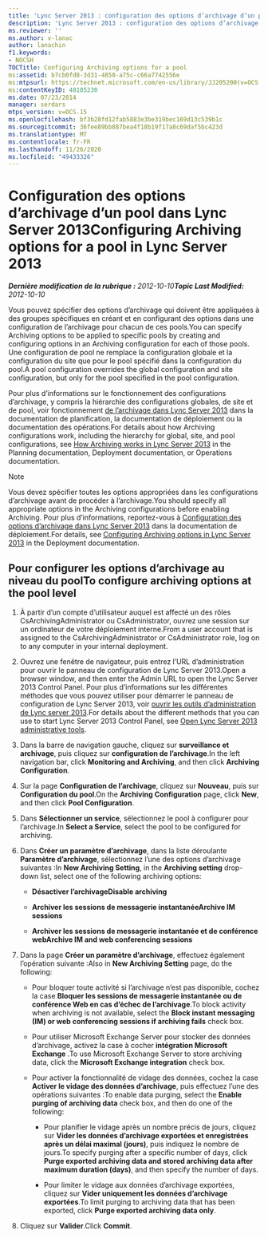 ```yaml
---
title: 'Lync Server 2013 : configuration des options d’archivage d’un pool'
description: 'Lync Server 2013 : configuration des options d’archivage d’un pool.'
ms.reviewer: ''
ms.author: v-lanac
author: lanachin
f1.keywords:
- NOCSH
TOCTitle: Configuring Archiving options for a pool
ms:assetid: b7cb0fd8-3d31-4858-a75c-c66a7742556e
ms:mtpsurl: https://technet.microsoft.com/en-us/library/JJ205200(v=OCS.15)
ms:contentKeyID: 48185230
ms.date: 07/23/2014
manager: serdars
mtps_version: v=OCS.15
ms.openlocfilehash: bf3b28fd12fab5883e3be319bec169d13c539b1c
ms.sourcegitcommit: 36fee89bb887bea4f18b19f17a8c69daf5bc423d
ms.translationtype: MT
ms.contentlocale: fr-FR
ms.lasthandoff: 11/26/2020
ms.locfileid: "49433326"
---
```

# <a name="configuring-archiving-options-for-a-pool-in-lync-server-2013"></a><span data-ttu-id="77cbe-103">Configuration des options d’archivage d’un pool dans Lync Server 2013</span><span class="sxs-lookup"><span data-stu-id="77cbe-103">Configuring Archiving options for a pool in Lync Server 2013</span></span>

<div data-xmlns="http://www.w3.org/1999/xhtml">

<div class="topic" data-xmlns="http://www.w3.org/1999/xhtml" data-msxsl="urn:schemas-microsoft-com:xslt" data-cs="https://msdn.microsoft.com/">

<div data-asp="https://msdn2.microsoft.com/asp">



</div>

<div id="mainSection">

<div id="mainBody"><span data-ttu-id="77cbe-104">

<span> </span></span><span class="sxs-lookup"><span data-stu-id="77cbe-104">

<span> </span></span></span>

<span data-ttu-id="77cbe-105">_**Dernière modification de la rubrique :** 2012-10-10_</span><span class="sxs-lookup"><span data-stu-id="77cbe-105">_**Topic Last Modified:** 2012-10-10_</span></span>

<span data-ttu-id="77cbe-106">Vous pouvez spécifier des options d’archivage qui doivent être appliquées à des groupes spécifiques en créant et en configurant des options dans une configuration de l’archivage pour chacun de ces pools.</span><span class="sxs-lookup"><span data-stu-id="77cbe-106">You can specify Archiving options to be applied to specific pools by creating and configuring options in an Archiving configuration for each of those pools.</span></span> <span data-ttu-id="77cbe-107">Une configuration de pool ne remplace la configuration globale et la configuration du site que pour le pool spécifié dans la configuration du pool.</span><span class="sxs-lookup"><span data-stu-id="77cbe-107">A pool configuration overrides the global configuration and site configuration, but only for the pool specified in the pool configuration.</span></span>

<span data-ttu-id="77cbe-108">Pour plus d’informations sur le fonctionnement des configurations d’archivage, y compris la hiérarchie des configurations globales, de site et de pool, voir fonctionnement [de l’archivage dans Lync Server 2013](lync-server-2013-how-archiving-works.md) dans la documentation de planification, la documentation de déploiement ou la documentation des opérations.</span><span class="sxs-lookup"><span data-stu-id="77cbe-108">For details about how Archiving configurations work, including the hierarchy for global, site, and pool configurations, see [How Archiving works in Lync Server 2013](lync-server-2013-how-archiving-works.md) in the Planning documentation, Deployment documentation, or Operations documentation.</span></span>

<div>


> [!NOTE]  
> <span data-ttu-id="77cbe-109">Vous devez spécifier toutes les options appropriées dans les configurations d’archivage avant de procéder à l’archivage.</span><span class="sxs-lookup"><span data-stu-id="77cbe-109">You should specify all appropriate options in the Archiving configurations before enabling Archiving.</span></span> <span data-ttu-id="77cbe-110">Pour plus d’informations, reportez-vous à <A href="lync-server-2013-configuring-archiving-options.md">Configuration des options d’archivage dans Lync Server 2013</A> dans la documentation de déploiement.</span><span class="sxs-lookup"><span data-stu-id="77cbe-110">For details, see <A href="lync-server-2013-configuring-archiving-options.md">Configuring Archiving options in Lync Server 2013</A> in the Deployment documentation.</span></span>



</div>

<div>

## <a name="to-configure-archiving-options-at-the-pool-level"></a><span data-ttu-id="77cbe-111">Pour configurer les options d’archivage au niveau du pool</span><span class="sxs-lookup"><span data-stu-id="77cbe-111">To configure archiving options at the pool level</span></span>

1.  <span data-ttu-id="77cbe-112">À partir d’un compte d’utilisateur auquel est affecté un des rôles CsArchivingAdministrator ou CsAdministrator, ouvrez une session sur un ordinateur de votre déploiement interne.</span><span class="sxs-lookup"><span data-stu-id="77cbe-112">From a user account that is assigned to the CsArchivingAdministrator or CsAdministrator role, log on to any computer in your internal deployment.</span></span>

2.  <span data-ttu-id="77cbe-113">Ouvrez une fenêtre de navigateur, puis entrez l’URL d’administration pour ouvrir le panneau de configuration de Lync Server 2013.</span><span class="sxs-lookup"><span data-stu-id="77cbe-113">Open a browser window, and then enter the Admin URL to open the Lync Server 2013 Control Panel.</span></span> <span data-ttu-id="77cbe-114">Pour plus d’informations sur les différentes méthodes que vous pouvez utiliser pour démarrer le panneau de configuration de Lync Server 2013, voir [ouvrir les outils d’administration de Lync server 2013](lync-server-2013-open-lync-server-administrative-tools.md).</span><span class="sxs-lookup"><span data-stu-id="77cbe-114">For details about the different methods that you can use to start Lync Server 2013 Control Panel, see [Open Lync Server 2013 administrative tools](lync-server-2013-open-lync-server-administrative-tools.md).</span></span>

3.  <span data-ttu-id="77cbe-115">Dans la barre de navigation gauche, cliquez sur **surveillance et archivage**, puis cliquez sur **configuration de l’archivage**.</span><span class="sxs-lookup"><span data-stu-id="77cbe-115">In the left navigation bar, click **Monitoring and Archiving**, and then click **Archiving Configuration**.</span></span>

4.  <span data-ttu-id="77cbe-116">Sur la page **Configuration de l’archivage**, cliquez sur **Nouveau**, puis sur **Configuration du pool**.</span><span class="sxs-lookup"><span data-stu-id="77cbe-116">On the **Archiving Configuration** page, click **New**, and then click **Pool Configuration**.</span></span>

5.  <span data-ttu-id="77cbe-117">Dans **Sélectionner un service**, sélectionnez le pool à configurer pour l’archivage.</span><span class="sxs-lookup"><span data-stu-id="77cbe-117">In **Select a Service**, select the pool to be configured for archiving.</span></span>

6.  <span data-ttu-id="77cbe-118">Dans **Créer un paramètre d’archivage**, dans la liste déroulante **Paramètre d’archivage**, sélectionnez l’une des options d’archivage suivantes :</span><span class="sxs-lookup"><span data-stu-id="77cbe-118">In **New Archiving Setting**, in the **Archiving setting** drop-down list, select one of the following archiving options:</span></span>
    
      - <span data-ttu-id="77cbe-119">**Désactiver l’archivage**</span><span class="sxs-lookup"><span data-stu-id="77cbe-119">**Disable archiving**</span></span>
    
      - <span data-ttu-id="77cbe-120">**Archiver les sessions de messagerie instantanée**</span><span class="sxs-lookup"><span data-stu-id="77cbe-120">**Archive IM sessions**</span></span>
    
      - <span data-ttu-id="77cbe-121">**Archiver les sessions de messagerie instantanée et de conférence web**</span><span class="sxs-lookup"><span data-stu-id="77cbe-121">**Archive IM and web conferencing sessions**</span></span>

7.  <span data-ttu-id="77cbe-122">Dans la page **Créer un paramètre d’archivage**, effectuez également l’opération suivante :</span><span class="sxs-lookup"><span data-stu-id="77cbe-122">Also in **New Archiving Setting** page, do the following:</span></span>
    
      - <span data-ttu-id="77cbe-123">Pour bloquer toute activité si l’archivage n’est pas disponible, cochez la case **Bloquer les sessions de messagerie instantanée ou de conférence Web en cas d’échec de l’archivage**.</span><span class="sxs-lookup"><span data-stu-id="77cbe-123">To block activity when archiving is not available, select the **Block instant messaging (IM) or web conferencing sessions if archiving fails** check box.</span></span>
    
      - <span data-ttu-id="77cbe-124">Pour utiliser Microsoft Exchange Server pour stocker des données d’archivage, activez la case à cocher **intégration Microsoft Exchange** .</span><span class="sxs-lookup"><span data-stu-id="77cbe-124">To use Microsoft Exchange Server to store archiving data, click the **Microsoft Exchange integration** check box.</span></span>
    
      - <span data-ttu-id="77cbe-125">Pour activer la fonctionnalité de vidage des données, cochez la case **Activer le vidage des données d’archivage**, puis effectuez l’une des opérations suivantes :</span><span class="sxs-lookup"><span data-stu-id="77cbe-125">To enable data purging, select the **Enable purging of archiving data** check box, and then do one of the following:</span></span>
        
          - <span data-ttu-id="77cbe-126">Pour planifier le vidage après un nombre précis de jours, cliquez sur **Vider les données d’archivage exportées et enregistrées après un délai maximal (jours)**, puis indiquez le nombre de jours.</span><span class="sxs-lookup"><span data-stu-id="77cbe-126">To specify purging after a specific number of days, click **Purge exported archiving data and stored archiving data after maximum duration (days)**, and then specify the number of days.</span></span>
        
          - <span data-ttu-id="77cbe-127">Pour limiter le vidage aux données d’archivage exportées, cliquez sur **Vider uniquement les données d’archivage exportées**.</span><span class="sxs-lookup"><span data-stu-id="77cbe-127">To limit purging to archiving data that has been exported, click **Purge exported archiving data only**.</span></span>

8.  <span data-ttu-id="77cbe-128">Cliquez sur **Valider**.</span><span class="sxs-lookup"><span data-stu-id="77cbe-128">Click **Commit**.</span></span>

<span data-ttu-id="77cbe-129"></div>

</div>

<span> </span>

</div>

</div>

</span><span class="sxs-lookup"><span data-stu-id="77cbe-129"></div>

</div>

<span> </span>

</div>

</div>

</span></span></div>


